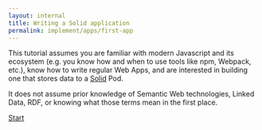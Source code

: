 ```yaml
---
layout: internal
title: Writing a Solid application
permalink: implement/apps/first-app
---
```


This tutorial assumes you are familiar with modern Javascript and its ecosystem (e.g. you know how
and when to use tools like npm, Webpack, etc.), know how to write regular Web Apps, and are
interested in building one that stores data to a [Solid](https://solidproject.org/) Pod.

It does not assume prior knowledge of Semantic Web technologies, Linked Data, RDF, or knowing what
those terms mean in the first place.

[Start](first-app/1-authentication)
